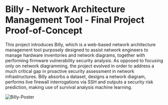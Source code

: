# Billy - Network Architecture Management Tool - Final Project Proof-of-Concept
This project introduces Billy, which is a web-based network architecture management tool purposely designed to assist network engineers to manage hardware inventories and network diagrams, together with performing firmware vulnerability security analysis. As opposed to focusing only on network diagramming, the project evolved in order to address a much critical gap in proactive security assessment in network infrastructures. Billy absorbs a dataset, designs a network diagram, performs live firewall interrogations via SSH and outputs a security risk prediction, making use of survival analysis machine learning. 

![Billy-Poster](https://github.com/user-attachments/assets/39801f92-e122-4039-8148-40550704e45b)
